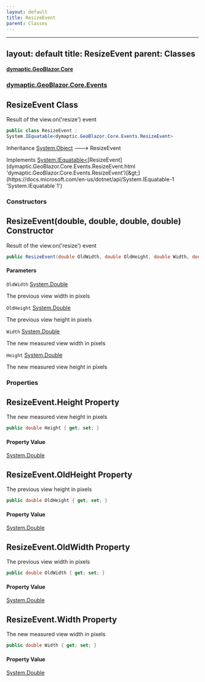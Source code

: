```yaml
---
layout: default
title: ResizeEvent
parent: Classes
---
```

---
layout: default
title: ResizeEvent
parent: Classes
---
#### [dymaptic.GeoBlazor.Core](index.html 'index')
### [dymaptic.GeoBlazor.Core.Events](index.html#dymaptic.GeoBlazor.Core.Events 'dymaptic.GeoBlazor.Core.Events')

## ResizeEvent Class

Result of the view.on('resize') event

```csharp
public class ResizeEvent :
System.IEquatable<dymaptic.GeoBlazor.Core.Events.ResizeEvent>
```

Inheritance [System.Object](https://docs.microsoft.com/en-us/dotnet/api/System.Object 'System.Object') &#129106; ResizeEvent

Implements [System.IEquatable&lt;](https://docs.microsoft.com/en-us/dotnet/api/System.IEquatable-1 'System.IEquatable`1')[ResizeEvent](dymaptic.GeoBlazor.Core.Events.ResizeEvent.html 'dymaptic.GeoBlazor.Core.Events.ResizeEvent')[&gt;](https://docs.microsoft.com/en-us/dotnet/api/System.IEquatable-1 'System.IEquatable`1')
### Constructors

<a name='dymaptic.GeoBlazor.Core.Events.ResizeEvent.ResizeEvent(double,double,double,double)'></a>

## ResizeEvent(double, double, double, double) Constructor

Result of the view.on('resize') event

```csharp
public ResizeEvent(double OldWidth, double OldHeight, double Width, double Height);
```
#### Parameters

<a name='dymaptic.GeoBlazor.Core.Events.ResizeEvent.ResizeEvent(double,double,double,double).OldWidth'></a>

`OldWidth` [System.Double](https://docs.microsoft.com/en-us/dotnet/api/System.Double 'System.Double')

The previous view width in pixels

<a name='dymaptic.GeoBlazor.Core.Events.ResizeEvent.ResizeEvent(double,double,double,double).OldHeight'></a>

`OldHeight` [System.Double](https://docs.microsoft.com/en-us/dotnet/api/System.Double 'System.Double')

The previous view height in pixels

<a name='dymaptic.GeoBlazor.Core.Events.ResizeEvent.ResizeEvent(double,double,double,double).Width'></a>

`Width` [System.Double](https://docs.microsoft.com/en-us/dotnet/api/System.Double 'System.Double')

The new measured view width in pixels

<a name='dymaptic.GeoBlazor.Core.Events.ResizeEvent.ResizeEvent(double,double,double,double).Height'></a>

`Height` [System.Double](https://docs.microsoft.com/en-us/dotnet/api/System.Double 'System.Double')

The new measured view height in pixels
### Properties

<a name='dymaptic.GeoBlazor.Core.Events.ResizeEvent.Height'></a>

## ResizeEvent.Height Property

The new measured view height in pixels

```csharp
public double Height { get; set; }
```

#### Property Value
[System.Double](https://docs.microsoft.com/en-us/dotnet/api/System.Double 'System.Double')

<a name='dymaptic.GeoBlazor.Core.Events.ResizeEvent.OldHeight'></a>

## ResizeEvent.OldHeight Property

The previous view height in pixels

```csharp
public double OldHeight { get; set; }
```

#### Property Value
[System.Double](https://docs.microsoft.com/en-us/dotnet/api/System.Double 'System.Double')

<a name='dymaptic.GeoBlazor.Core.Events.ResizeEvent.OldWidth'></a>

## ResizeEvent.OldWidth Property

The previous view width in pixels

```csharp
public double OldWidth { get; set; }
```

#### Property Value
[System.Double](https://docs.microsoft.com/en-us/dotnet/api/System.Double 'System.Double')

<a name='dymaptic.GeoBlazor.Core.Events.ResizeEvent.Width'></a>

## ResizeEvent.Width Property

The new measured view width in pixels

```csharp
public double Width { get; set; }
```

#### Property Value
[System.Double](https://docs.microsoft.com/en-us/dotnet/api/System.Double 'System.Double')

